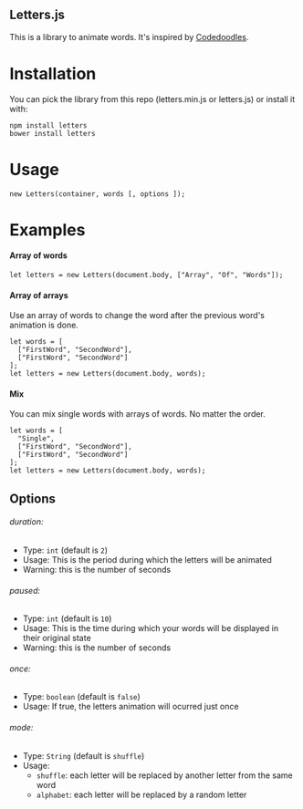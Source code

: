 ## Letters.js

This is a library to animate words.
It's inspired by [Codedoodles](http://www.codedoodl.es).  

# Installation

You can pick the library from this repo (letters.min.js or letters.js) or install it with:

```
npm install letters
bower install letters
```

# Usage

```
new Letters(container, words [, options ]);
```

# Examples

#### Array of words
```
let letters = new Letters(document.body, ["Array", "Of", "Words"]);
```

#### Array of arrays

Use an array of words to change the word after the previous word's animation is done.
```
let words = [
  ["FirstWord", "SecondWord"],
  ["FirstWord", "SecondWord"]
];
let letters = new Letters(document.body, words);
```

#### Mix

You can mix single words with arrays of words. No matter the order.
```
let words = [
  "Single",
  ["FirstWord", "SecondWord"],
  ["FirstWord", "SecondWord"]
];
let letters = new Letters(document.body, words);
```

## Options

###### duration:
- Type: `int` (default is `2`)
- Usage: This is the period during which the letters will be animated
- Warning: this is the number of seconds

###### paused:
- Type: `int` (default is `10`)
- Usage: This is the time during which your words will be displayed in their original state
- Warning: this is the number of seconds

###### once:
- Type: `boolean` (default is `false`)
- Usage: If true, the letters animation will ocurred just once

###### mode:
- Type: `String` (default is `shuffle`)
- Usage:
  - `shuffle`: each letter will be replaced by another letter from the same word
  - `alphabet`: each letter will be replaced by a random letter
